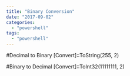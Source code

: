 ```yaml
---
title: "Binary Conversion"
date: "2017-09-02"
categories: 
  - "powershell"
tags: 
  - "powershell"
---
```


#Decimal to Binary
\[Convert\]::ToString(255, 2)
 
#Binary to Decimal
\[Convert\]::ToInt32(11111111, 2)
